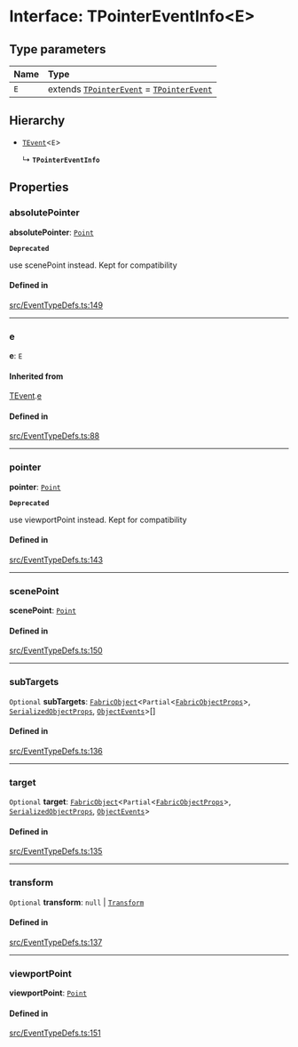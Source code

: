 # Interface: TPointerEventInfo\<E\>

## Type parameters

| Name | Type |
| :------ | :------ |
| `E` | extends [`TPointerEvent`](/apidocs/modules.md#tpointerevent) = [`TPointerEvent`](/apidocs/modules.md#tpointerevent) |

## Hierarchy

- [`TEvent`](/apidocs/interfaces/TEvent.md)\<`E`\>

  ↳ **`TPointerEventInfo`**

## Properties

### absolutePointer

 **absolutePointer**: [`Point`](/apidocs/classes/Point.md)

**`Deprecated`**

use scenePoint instead.
Kept for compatibility

#### Defined in

[src/EventTypeDefs.ts:149](https://github.com/fabricjs/fabric.js/blob/b24e8cbdf/src/EventTypeDefs.ts#L149)

___

### e

 **e**: `E`

#### Inherited from

[TEvent](/apidocs/interfaces/TEvent.md).[e](/apidocs/interfaces/TEvent.md#e)

#### Defined in

[src/EventTypeDefs.ts:88](https://github.com/fabricjs/fabric.js/blob/b24e8cbdf/src/EventTypeDefs.ts#L88)

___

### pointer

 **pointer**: [`Point`](/apidocs/classes/Point.md)

**`Deprecated`**

use viewportPoint instead.
Kept for compatibility

#### Defined in

[src/EventTypeDefs.ts:143](https://github.com/fabricjs/fabric.js/blob/b24e8cbdf/src/EventTypeDefs.ts#L143)

___

### scenePoint

 **scenePoint**: [`Point`](/apidocs/classes/Point.md)

#### Defined in

[src/EventTypeDefs.ts:150](https://github.com/fabricjs/fabric.js/blob/b24e8cbdf/src/EventTypeDefs.ts#L150)

___

### subTargets

 `Optional` **subTargets**: [`FabricObject`](/apidocs/classes/FabricObject.md)\<`Partial`\<[`FabricObjectProps`](/apidocs/interfaces/FabricObjectProps.md)\>, [`SerializedObjectProps`](/apidocs/interfaces/SerializedObjectProps.md), [`ObjectEvents`](/apidocs/interfaces/ObjectEvents.md)\>[]

#### Defined in

[src/EventTypeDefs.ts:136](https://github.com/fabricjs/fabric.js/blob/b24e8cbdf/src/EventTypeDefs.ts#L136)

___

### target

 `Optional` **target**: [`FabricObject`](/apidocs/classes/FabricObject.md)\<`Partial`\<[`FabricObjectProps`](/apidocs/interfaces/FabricObjectProps.md)\>, [`SerializedObjectProps`](/apidocs/interfaces/SerializedObjectProps.md), [`ObjectEvents`](/apidocs/interfaces/ObjectEvents.md)\>

#### Defined in

[src/EventTypeDefs.ts:135](https://github.com/fabricjs/fabric.js/blob/b24e8cbdf/src/EventTypeDefs.ts#L135)

___

### transform

 `Optional` **transform**: ``null`` \| [`Transform`](/apidocs/modules.md#transform)

#### Defined in

[src/EventTypeDefs.ts:137](https://github.com/fabricjs/fabric.js/blob/b24e8cbdf/src/EventTypeDefs.ts#L137)

___

### viewportPoint

 **viewportPoint**: [`Point`](/apidocs/classes/Point.md)

#### Defined in

[src/EventTypeDefs.ts:151](https://github.com/fabricjs/fabric.js/blob/b24e8cbdf/src/EventTypeDefs.ts#L151)
